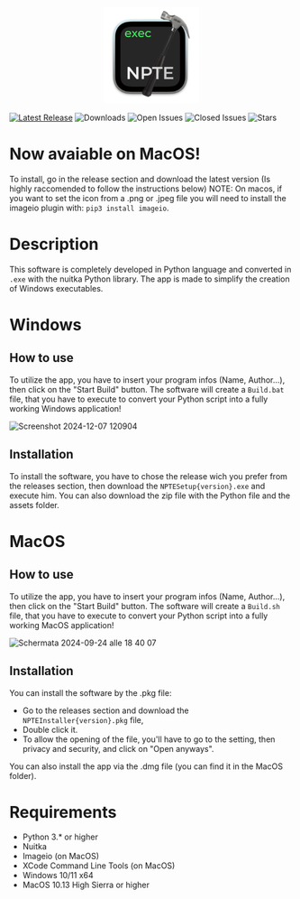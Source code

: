 <p align="center">
  <img src="Icons/icon.png"  alt="Icona App" width="170" height="170">
</p>

[![Latest Release](https://img.shields.io/github/v/release/Anakin-bb8/Nuitka-GUI-NPTE?label=Latest%20Release&color=004E64)](https://github.com/Anakin-bb8/Nuitka-GUI-NPTE/releases)
![Downloads](https://img.shields.io/github/downloads/Anakin-bb8/Nuitka-GUI-NPTE/total?label=Downloads&color=00A5CF)
![Open Issues](https://img.shields.io/github/issues/Anakin-bb8/Nuitka-GUI-NPTE?label=Issues&color=9FFFCB)
![Closed Issues](https://img.shields.io/github/issues-closed/Anakin-bb8/Nuitka-GUI-NPTE?label=Issues&color=25A18E)
![Stars](https://img.shields.io/github/stars/Anakin-bb8/Nuitka-GUI-NPTE?label=Stars&color=7AE582)
#
# Now avaiable on MacOS!
To install, go in the release section and download the latest version (Is highly raccomended to follow the instructions below) NOTE: On macos, if you want to set the icon from a .png or .jpeg file you will need to install the imageio plugin with: `pip3 install imageio`.

# Description
This software is completely developed in Python language and converted in `.exe` with the nuitka Python library.
The app is made to simplify the creation of Windows executables.

# Windows

## How to use
To utilize the app, you have to insert your program infos (Name, Author...), then click on the "Start Build" button. The software will create a `Build.bat` file, that you have to execute to convert your Python script into a fully working Windows application!

![Screenshot 2024-12-07 120904](https://github.com/user-attachments/assets/57078c6d-cccb-4299-8d21-875502c748cc)

## Installation
To install the software, you have to chose the release wich you prefer from the releases section, then download the `NPTESetup{version}.exe` and execute him. You can also download the zip file with the Python file and the assets folder.

# MacOS

## How to use
To utilize the app, you have to insert your program infos (Name, Author...), then click on the "Start Build" button. The software will create a `Build.sh` file, that you have to execute to convert your Python script into a fully working MacOS application!

![Schermata 2024-09-24 alle 18 40 07](https://github.com/user-attachments/assets/78a2de14-f0f5-4954-a564-5d589784d522)

## Installation
You can install the software by the .pkg file:
- Go to the releases section and download the `NPTEInstaller{version}.pkg` file,
- Double click it.
- To allow the opening of the file, you'll have to go to the setting, then privacy and security, and click on "Open anyways".

You can also install the app via the .dmg file (you can find it in the MacOS folder).

# Requirements
- Python 3.* or higher
- Nuitka
- Imageio (on MacOS)
- XCode Command Line Tools (on MacOS)
- Windows 10/11 x64
- MacOS 10.13 High Sierra or higher
